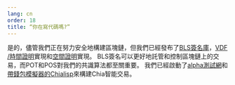 ```yaml
---
lang: cn
order: 18
title: “你在寫代碼嗎?”
---
```


是的，儘管我們正在努力安全地構建區塊鏈，但我們已經發布了[BLS簽名庫](https://github.com/Chia-Network/bls-signatures)，[VDF /時間證明](https://github.com/Chia-Network/vdf-competition)實現和[空間證明](https://github.com/Chia-Network/proofofspace)實現。 BLS簽名可以更好地託管和控制區塊鏈上的交易，而POT和POS對我們的共識算法都至關重要。 我們已經啟動了[alpha測試網](https://www.chia.net/2019/11/26/alpha-release.en.html)和[帶錢包模擬器的Chialisp](https://www.chia.net/2019/11/27/chialisp.en.html)來構建Chia智能交易。
